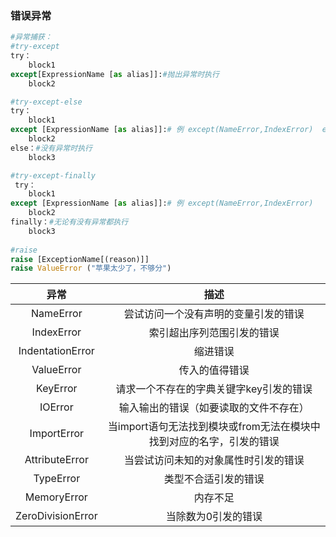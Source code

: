 ### 错误异常

```python
#异常捕获：
#try-except
try：
    block1
except[ExpressionName [as alias]]:#抛出异常时执行
    block2

#try-except-else
try：
    block1
except [ExpressionName [as alias]]:# 例 except(NameError,IndexError)  except Exception()包含所有异常
    block2
else：#没有异常时执行
    block3

#try-except-finally
 try：
    block1
except [ExpressionName [as alias]]:# 例 except(NameError,IndexError)
    block2
finally：#无论有没有异常都执行
    block3
    
#raise
raise [ExceptionName[(reason)]]
raise ValueError ("苹果太少了，不够分")
```

|       异常        |                             描述                             |
| :---------------: | :----------------------------------------------------------: |
|     NameError     |             尝试访问一个没有声明的变量引发的错误             |
|    IndexError     |                  索引超出序列范围引发的错误                  |
| IndentationError  |                           缩进错误                           |
|    ValueError     |                        传入的值得错误                        |
|     KeyError      |           请求一个不存在的字典关键字key引发的错误            |
|      IOError      |            输入输出的错误（如要读取的文件不存在）            |
|    ImportError    | 当import语句无法找到模块或from无法在模块中找到对应的名字，引发的错误 |
|  AttributeError   |             当尝试访问未知的对象属性时引发的错误             |
|     TypeError     |                     类型不合适引发的错误                     |
|    MemoryError    |                           内存不足                           |
| ZeroDivisionError |                     当除数为0引发的错误                      |

